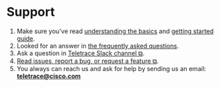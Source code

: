 # Support

1. Make sure you've read [understanding the basics](understand_the_basics.md) and [getting started guide](getting_started.md).
2. Looked for an answer in [the frequently asked questions](faq.md).
3. Ask a question in [Teletrace Slack channel ⧉](https://join.slack.com/t/teletrace/shared_invite/zt-1qv0kogcn-KlbBB2yS~gUCGszZoSpJfQ).
4. [Read issues, report a bug, or request a feature ⧉](https://github.com/epsagon/lupa/issues).
5. You always can reach us and ask for help by sending us an email: **teletrace@cisco.com**
